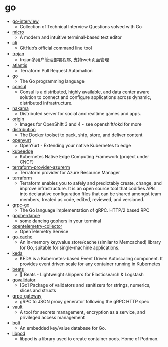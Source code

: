 # go
- [go-interview](https://github.com/shomali11/go-interview)
  - Collection of Technical Interview Questions solved with Go
- [micro](https://github.com/zyedidia/micro)
  - A modern and intuitive terminal-based text editor
- [cli](https://github.com/cli/cli)
  - GitHub’s official command line tool
- [trojan](https://github.com/Jrohy/trojan)
  - trojan多用户管理部署程序, 支持web页面管理
- [atlantis](https://github.com/runatlantis/atlantis)
  - Terraform Pull Request Automation
- [go](https://github.com/golang/go)
  - The Go programming language
- [consul](https://github.com/hashicorp/consul)
  - Consul is a distributed, highly available, and data center aware solution to connect and configure applications across dynamic, distributed infrastructure.
- [nakama](https://github.com/heroiclabs/nakama)
  - Distributed server for social and realtime games and apps.
- [origin](https://github.com/openshift/origin)
  - Images for OpenShift 3 and 4 - see openshift/okd for more
- [distribution](https://github.com/docker/distribution)
  - The Docker toolset to pack, ship, store, and deliver content
- [openyurt](https://github.com/alibaba/openyurt)
  - OpenYurt - Extending your native Kubernetes to edge
- [kubeedge](https://github.com/kubeedge/kubeedge)
  - Kubernetes Native Edge Computing Framework (project under CNCF)
- [terraform-provider-azurerm](https://github.com/terraform-providers/terraform-provider-azurerm)
  - Terraform provider for Azure Resource Manager
- [terraform](https://github.com/hashicorp/terraform)
  - Terraform enables you to safely and predictably create, change, and improve infrastructure. It is an open source tool that codifies APIs into declarative configuration files that can be shared amongst team members, treated as code, edited, reviewed, and versioned.
- [grpc-go](https://github.com/grpc/grpc-go)
  - The Go language implementation of gRPC. HTTP/2 based RPC
- [gopherdance](https://github.com/80at8/gopherdance)
  - some dancing gophers in your terminal
- [opentelemetry-collector](https://github.com/open-telemetry/opentelemetry-collector)
  - OpenTelemetry Service
- [go-cache](https://github.com/patrickmn/go-cache)
  - An in-memory key:value store/cache (similar to Memcached) library for Go, suitable for single-machine applications.
- [keda](https://github.com/kedacore/keda)
  - KEDA is a Kubernetes-based Event Driven Autoscaling component. It provides event driven scale for any container running in Kubernetes
- [beats](https://github.com/elastic/beats)
  - 🐠 Beats - Lightweight shippers for Elasticsearch & Logstash
- [govalidator](https://github.com/asaskevich/govalidator)
  - [Go] Package of validators and sanitizers for strings, numerics, slices and structs
- [grpc-gateway](https://github.com/grpc-ecosystem/grpc-gateway)
  - gRPC to JSON proxy generator following the gRPC HTTP spec
- [vault](https://github.com/hashicorp/vault)
  - A tool for secrets management, encryption as a service, and privileged access management
- [bolt](https://github.com/boltdb/bolt)
  - An embedded key/value database for Go.
- [libpod](https://github.com/containers/libpod)
  - libpod is a library used to create container pods. Home of Podman.
